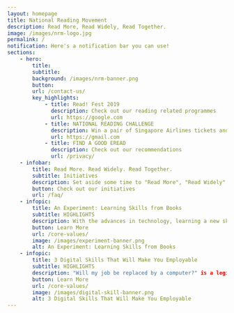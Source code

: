 ```yaml
---
layout: homepage
title: National Reading Movement
description: Read More, Read Widely, Read Together.
image: /images/nrm-logo.jpg
permalink: /
notification: Here's a notification bar you can use!
sections:
    - hero:
        title: 
        subtitle: 
        background: /images/nrm-banner.png
        button: 
        url: /contact-us/
        key_highlights:
            - title: Read! Fest 2019
              description: Check out our reading related programmes
              url: https://google.com
            - title: NATIONAL READING CHALLENGE
              description: Win a pair of Singapore Airlines tickets and other attractive prizes
              url: https://gmail.com
            - title: FIND A GOOD EREAD
              description: Check out our recommendations
              url: /privacy/
    - infobar:
        title: Read More. Read Widely. Read Together.
        subtitle: Initiatives
        description: Set aside some time to "Read More", "Read Widely" beyond the usual genres and "Read Together" with family and friends. Be involved now.
        button: Check out our initiatives
        url: /faq/
	- infopic:
		title: An Experiment: Learning Skills from Books
		subtitle: HIGHLIGHTS
		description: With the advances in technology, learning a new skill from books is a waste of time right? Well, my colleagues have selected three random skills and chosen me to be the guinea pig.
		button: Learn More
		url: /core-values/
		image: /images/experiment-banner.png
		alt: An Experiment: Learning Skills from Books
	- infopic:
		title: 3 Digital Skills That Will Make You Employable
		subtitle: HIGHLIGHTS
		description: "Will my job be replaced by a computer?" is a legitimate concern in our increasingly digital world, and that’s why we need to constantly upgrade our skills. Right now, there is a demand for specific digital skills, and learning them will definitely make you more employable.
		button: Learn More
		url: /core-values/
		image: /images/digital-skill-banner.png
		alt: 3 Digital Skills That Will Make You Employable
---
```

